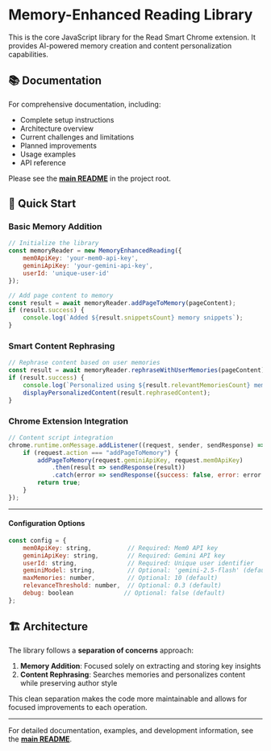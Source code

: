 # Memory-Enhanced Reading Library

This is the core JavaScript library for the Read Smart Chrome extension. It provides AI-powered memory creation and content personalization capabilities.

## 📚 Documentation

For comprehensive documentation, including:
- Complete setup instructions
- Architecture overview
- Current challenges and limitations
- Planned improvements
- Usage examples
- API reference

Please see the **[main README](../../README.md)** in the project root.

## 🚀 Quick Start

### Basic Memory Addition

```javascript
// Initialize the library
const memoryReader = new MemoryEnhancedReading({
    mem0ApiKey: 'your-mem0-api-key',
    geminiApiKey: 'your-gemini-api-key',
    userId: 'unique-user-id'
});

// Add page content to memory
const result = await memoryReader.addPageToMemory(pageContent);
if (result.success) {
    console.log(`Added ${result.snippetsCount} memory snippets`);
}
```

### Smart Content Rephrasing

```javascript
// Rephrase content based on user memories
const result = await memoryReader.rephraseWithUserMemories(pageContent);
if (result.success) {
    console.log(`Personalized using ${result.relevantMemoriesCount} memories`);
    displayPersonalizedContent(result.rephrasedContent);
}
```

### Chrome Extension Integration

```javascript
// Content script integration
chrome.runtime.onMessage.addListener((request, sender, sendResponse) => {
    if (request.action === "addPageToMemory") {
        addPageToMemory(request.geminiApiKey, request.mem0ApiKey)
            .then(result => sendResponse(result))
            .catch(error => sendResponse({success: false, error: error.message}));
        return true;
    }
});
```

---

#### Configuration Options

```javascript
const config = {
    mem0ApiKey: string,          // Required: Mem0 API key
    geminiApiKey: string,        // Required: Gemini API key
    userId: string,              // Required: Unique user identifier
    geminiModel: string,         // Optional: 'gemini-2.5-flash' (default)
    maxMemories: number,         // Optional: 10 (default)
    relevanceThreshold: number,  // Optional: 0.3 (default)
    debug: boolean              // Optional: false (default)
};
```


## 🏗️ Architecture

The library follows a **separation of concerns** approach:

1. **Memory Addition**: Focused solely on extracting and storing key insights
2. **Content Rephrasing**: Searches memories and personalizes content while preserving author style

This clean separation makes the code more maintainable and allows for focused improvements to each operation.

---

For detailed documentation, examples, and development information, see the **[main README](../../README.md)**. 